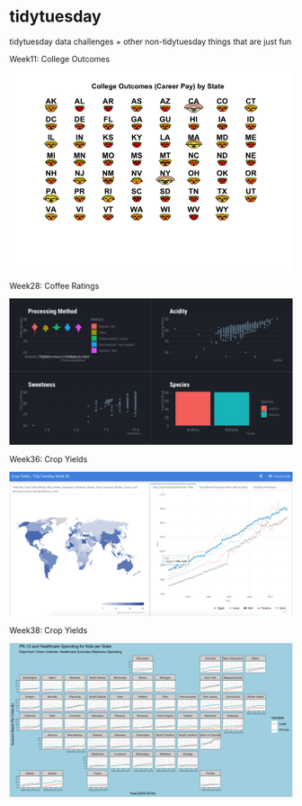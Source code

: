 # tidytuesday

tidytuesday data challenges + other non-tidytuesday things that are just fun

Week11: College Outcomes

![Week11](/week11/CollegeOutcomes.png?raw=true "Week11")

Week28: Coffee Ratings

![Week28](/week28/coffee.png?raw=true "Optional Title")

Week36: Crop Yields

![Week36](/week36/CropYields.png?raw=true "Optional Title")

Week38: Crop Yields

![Week38](/week38/kids.png?raw=true "Optional Title")
